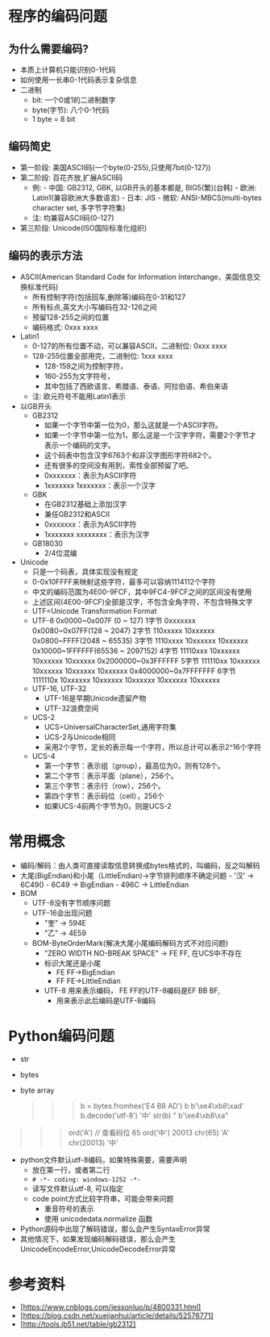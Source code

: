 # 程序的编码问题
## 为什么需要编码?
- 本质上计算机只能识别0-1代码
- 如何使用一长串0-1代码表示复杂信息  
- 二进制
    - bit: 一个0或1的二进制数字
    - byte(字节): 八个0-1代码
    - 1 byte = 8 bit
## 编码简史
- 第一阶段: 美国ASCII码(一个byte(0-255),只使用7bit(0-127))
- 第二阶段: 百花齐放,扩展ASCII码
    - 例: - 中国: GB2312, GBK, 以GB开头的基本都是, BIG5(繁)(台韩)
          - 欧洲: Latin1(兼容欧洲大多数语言)
          - 日本: JIS
          - 微软: ANSI-MBCS(multi-bytes character set, 多字节字符集)
    - 注: 均兼容ASCII码(0-127)
- 第三阶段: Unicode(ISO国际标准化组织)
## 编码的表示方法
- ASCII(American Standard Code for Information Interchange，美国信息交换标准代码)
    - 所有控制字符(包括回车,删除等)编码在0-31和127
    - 所有标点,英文大小写编码在32-126之间
    - 预留128-255之间的位置
    - 编码格式: 0xxx xxxx
- Latin1
	- 0-127的所有位置不动，可以兼容ASCII，二进制位: 0xxx xxxx
	- 128-255位置全部用完，二进制位: 1xxx xxxx
		- 128-159之间为控制字符，
		- 160-255为文字符号，
		- 其中包括了西欧语言、希腊语、泰语、阿拉伯语、希伯来语
	- 注: 欧元符号不能用Latin1表示	
- 以GB开头
	- GB2312
		- 如果一个字节中第一位为0，那么这就是一个ASCII字符。
		- 如果一个字节中第一位为1，那么这是一个汉字字符，需要2个字节才表示一个编码的文字。
		- 这个码表中包含汉字6763个和非汉字图形字符682个。
		- 还有很多的空间没有用到，索性全部预留了吧。
		- 0xxxxxxx：表示为ASCII字符
		- 1xxxxxxx 1xxxxxxx：表示一个汉字
	- GBK
		- 在GB2312基础上添加汉字
		- 兼任GB2312和ASCII
		- 0xxxxxxx：表示为ASCII字符
		- 1xxxxxxx xxxxxxxx：表示为汉字
	- GB18030
		- 2/4位混编	
- Unicode
	- 只是一个码表，具体实现没有规定
	- 0-0x10FFFF来映射这些字符，最多可以容纳1114112个字符
	- 中文的编码范围为4E00-9FCF，其中9FC4-9FCF之间的区间没有使用
	- 上述区间(4E00-9FCF)全部是汉字，不包含全角字符，不包含特殊文字
	- UTF=Unicode Transformation Format
	- UTF-8 
			0x0000~0x007F  (0 ~ 127) 	        1字节 	0xxxxxxx
			0x0080~0x07FF(128 ~ 2047)  	        2字节   110xxxxx 10xxxxxx
			0x0800~FFFF(2048 ~ 65535) 	        3字节 	1110xxxx 10xxxxxx 10xxxxxx
			0x10000~1FFFFFF(65536 ~ 2097152) 	4字节 	11110xxx 10xxxxxx 10xxxxxx 10xxxxxx
			0x2000000~0x3FFFFFF 	            5字节 	111110xx 10xxxxxx 10xxxxxx 10xxxxxx 10xxxxxx
			0x4000000~0x7FFFFFFF 	            6字节 	1111110x 10xxxxxx 10xxxxxx 10xxxxxx 10xxxxxx 10xxxxxx
	- UTF-16, UTF-32
		- UTF-16是早期Unicode遗留产物
		- UTF-32浪费空间
    - UCS-2
        - UCS=UniversalCharacterSet,通用字符集
        - UCS-2与Unicode相同
        - 采用2个字节，定长的表示每一个字符，所以总计可以表示2^16个字符
    - UCS-4
        - 第一个字节：表示组（group），最高位为0，则有128个。
        - 第二个字节：表示平面（plane），256个。
        - 第三个字节：表示行（row），256个。
        - 第四个字节：表示码位（cell），256个
        - 如果UCS-4前两个字节为0，则是UCS-2
# 常用概念
- 编码/解码：由人类可直接读取信息转换成bytes格式的，叫编码，反之叫解码
- 大尾(BigEndian)和小尾（LittleEndian)->字节排列顺序不确定问题
        - '汉' -> 6C49()
        - 6C49 -> BigEndian
	    - 496C -> LittleEndian 
- BOM
    - UTF-8没有字节顺序问题
    - UTF-16会出现问题
        - "奎" -> 594E
		- "乙" -> 4E59
	- BOM-ByteOrderMark(解决大尾小尾编码解码方式不对应问题)
	    - "ZERO WIDTH NO-BREAK SPACE" -> FE FF, 在UCS中不存在
	    - 标识大尾还是小尾
		    - FE FF->BigEndian
		    - FF FE->LittleEndian
		- UTF-8 用来表示编码， FE FF的UTF-8编码是EF BB BF, 
		    - 用来表示此后编码是UTF-8编码
# Python编码问题
- str
- bytes
- byte array     

    >>> b = bytes.fromhex('E4 B8 AD')
    >>> b
    b'\xe4\xb8\xad'
    >>> b.decode('utf-8')
    '中'
    >>> str(b)
    "		b'\\xe4\\xb8\\xa"
             
>>> ord('A') // 查看码位
65
>>> ord('中')
20013
>>> chr(65)
'A'
>>> chr(20013)
'中'
		
- python文件默认utf-8编码，如果特殊需要，需要声明
	- 放在第一行，或者第二行
	- ```# ‐*‐ coding: windows‐1252 ‐*‐```
	- 读写文件默认utf-8, 可以指定
	- code point方式比较字符串，可能会带来问题
		-  重音符号的表示 
		-  使用 unicodedata.normalize 函数
- Python源码中出现了解码错误，那么会产生SyntaxError异常
- 其他情况下，如果发现编码解码错误，那么会产生UnicodeEncodeError,UnicodeDecodeError异常

# 参考资料
- [https://www.cnblogs.com/jessonluo/p/4800331.html]
- [https://blog.csdn.net/xuejianhui/article/details/52576771]
- [http://tools.jb51.net/table/gb2312]
